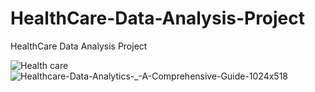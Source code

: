 # HealthCare-Data-Analysis-Project
HealthCare Data Analysis Project

![Health care](https://github.com/user-attachments/assets/aea74a35-b4f3-4e52-92dc-1dabe830349d)
![Healthcare-Data-Analytics-_-A-Comprehensive-Guide-1024x518](https://github.com/user-attachments/assets/a65f2902-de36-4dda-94ab-8bac93586123)
